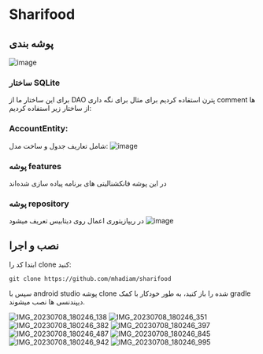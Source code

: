 # Sharifood


## پوشه بندی
![image](https://github.com/mhadiam/sharifood/assets/20658200/5474ceb7-026d-49b2-869d-6ffc7ee0bd2f)

### ساختار SQLite
برای این ساختار ما از DAO پترن استفاده کردیم
برای مثال برای نگه داری comment ها از ساختار زیر استفاده کردیم:
### AccountEntity:
شامل تعاریف جدول و ساخت مدل:
![image](https://github.com/mhadiam/sharifood/assets/20658200/19a699bc-c780-46a0-ba2f-14c130a92ffe)

### پوشه features
در این پوشه فانکشنالیتی های برنامه پیاده سازی شده‌اند

### پوشه repository
در ریپازیتوری اعمال روی دیتابیس تعریف میشود
![image](https://github.com/mhadiam/sharifood/assets/20658200/54ffa365-c0b0-4e38-8417-d7927479ff21)


## نصب و اجرا
ابتدا کد را clone کنید:
```
git clone https://github.com/mhadiam/sharifood
```
سپس با android studio پوشه clone شده را باز کنید، به طور خودکار با کمک gradle دیپندنسی ها نصب میشوند.



![IMG_20230708_180246_138](https://github.com/mhadiam/sharifood/assets/20658200/cfa65b03-b503-429c-8320-41c56ea49a49)
![IMG_20230708_180246_351](https://github.com/mhadiam/sharifood/assets/20658200/7e23b84f-f253-4751-a83d-767c73577c72)
![IMG_20230708_180246_382](https://github.com/mhadiam/sharifood/assets/20658200/60558192-ae07-45b4-8ee6-643459c24992)
![IMG_20230708_180246_397](https://github.com/mhadiam/sharifood/assets/20658200/a94c4dea-f90c-42e4-8382-5e95b3180d63)
![IMG_20230708_180246_487](https://github.com/mhadiam/sharifood/assets/20658200/fa3dddc2-b753-489e-9a29-d820d2c6f994)
![IMG_20230708_180246_845](https://github.com/mhadiam/sharifood/assets/20658200/2e8b310a-13e3-4f71-a387-52744a429ea3)
![IMG_20230708_180246_942](https://github.com/mhadiam/sharifood/assets/20658200/e96d1cab-884a-4071-b2d6-0eab4fe67641)
![IMG_20230708_180246_995](https://github.com/mhadiam/sharifood/assets/20658200/e798617f-7543-44e7-814c-98ed132a9d57)

